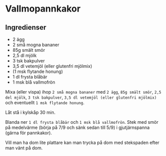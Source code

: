 # Vallmopannkakor

## Ingredienser
* 2 ägg
* 2 små mogna bananer
* 85g smält smör
* 2,5 dl mjölk
* 3 tsk bakpulver
* 3,5 dl vetemjöl (eller glutenfri mjölmix)
* (1 msk flytande honung)
* 1 dl frysta blåbär
* 1 msk blå vallmofrön


Mixa (eller vispa) ihop `2 små mogna bananer` med `2 ägg`, `85g smält smör`, `2,5 del mjölk`, `3 tsk bakpulver`, 
`3,5 dl vetemjöl (eller glutenfri mjölmix)` och eventuellt `1 msk flytande honung`.

Låt stå i kylskåp 30 min.

Blanda ner `1 dl frysta blåbär` och `1 msk blå vallmofrön`. 
Stek med smör på medelvärme (börja på 7/9 och sänk sedan till 5/9) i gjutjärnspanna (gärna för pannkakor).

Vill man ha dom lite plattare kan man trycka på dom med stekspaden efter man vänt på dom.
